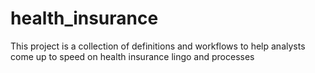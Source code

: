 # health_insurance
This project is a collection of definitions and workflows to help analysts come up to speed on health insurance lingo and processes
